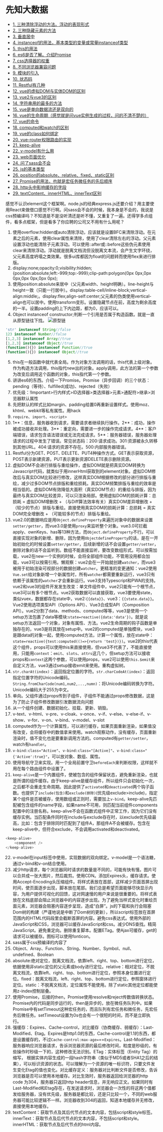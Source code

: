 # 先知大数据
* [1. 三种清除浮动的方法。浮动的表现形式](#1)
* [2. 三种隐藏元素的方法](#2)
* [3. 垂直居中](#3)
* [4. instanceof的用法，基本类型的变量或常量instanceof类型](#4)
* [5. this的用法](#5)
* [6. es6是否了解。介绍Promise](#6)
* [7. css选择器的权重](#7)
* [8. 不同浏览器兼容问题](#8)
* [9. 模块的引入](#9)
* [10. 状态码](#10)
* [11. Restful有几种](#11)
* [12. vue的虚拟DOM与实体DOM的区别](#12)
* [13. vue2与vue3的区别](#13)
* [14. 字符串用的最多的方法](#14)
* [15. vue是单向数据流还是双向的](#15)
* [16. vue的生命周期（感觉就是问vue实例生成的过程，问的不清不楚的）](#16)
* [17. vue的命令](#17)
* [18. computed和watch的区别](#18)
* [19. vue的class如何绑定](#19)
* [20. vue-router权限路由的实现](#20)
* [21. keep-alive](#21)
* [22. v-model有什么用](#22)
* [23. web页面优化](#23)
* [24. 问了sass会不会](#24)
* [25. js的基本类型](#25)
* [26. position的absolute、relative、fixed、static区别](#26)
* [27. Promise的用法，也就是宏任务微任务的先后顺序](#27)
* [28. http头中影响缓存的字段](#28)
* [29. textContent、innerHTML、innerText区别](#29)

感觉不认识element这个框架啊。node.js的经典express.js还要介绍？用主要使用React来做借口感觉不行啊。问sass会不会的时候，我本身是不会的，我说是css预编译吗？不知道是不是没听清还是听不懂，又重复了一遍。还得学多点组件，看多点框架，但是看多了你应聘的公司又不用有什么用呢？

1. <span id="1"></span>使用overflow:hidden或auto清除浮动，应该就是设置BFC来清除浮动。在元素之后的元素，使用clear属性来清除，使用了clear清除左右的浮动。父元素设置浮动也能清除子元素浮动。可以使用::after或::before这些伪元素使用clear来清除浮动。浮动就是脱离文档流但没脱离文本流，会产生文字环绕，父元素高度坍塌之类效果。很多ui库都因为float的问题转而使用flex来进行排版。
2. <span id="2"></span>display:none;opacity:0;visibility:hidden;{position:absolute;left:-999;top:-999};clip-path:polygon(0px 0px,0px 0px,0px 0px,0px 0px);
3. <span id="3"></span>使用position:absolute来居中（父元素width、height明确）。line-height与height一致（只能一行居中）。display:table-cell/inline-block;vertical-align:middle;。display:flex;align-self:center;父元素的伪类使用vertical-align也可以居中。使用transform变形。设置隐藏节点在前，高度为剩余高度的一半。设置padding的上下内边距，都为0，应该可以。
4. <span id="4"></span>Object instanceof constructor;判断一个引用是否属于构造函数。就是一直从原型链往下找。
![原型链](https://img-blog.csdnimg.cn/20190311193622793.png?x-oss-process=image/watermark,type_ZmFuZ3poZW5naGVpdGk,shadow_10,text_aHR0cHM6Ly9ibG9nLmNzZG4ubmV0L2NjMTg4Njg4NzY4Mzc=,size_16,color_FFFFFF,t_70#pic_center)
```JavaScript
'str' instanceof String//false
123 instanceof Number//false
[1,2,3] instanceof Array//true
[1,2,3] instanceof Object//true
(function(){}) instanceof Function//true
(function(){}) instanceof Object//true
```
5. <span id="5"></span>this在一般函数中就代表全局。作为对象方法调用的话，this代表上级对象。作为构造方法调用，this指代new出的对象。apply调用，此方法的第一个参数为改变后调用这个函数的对象，this指代第一个参数。
6. <span id="6"></span>讲讲es6的东西。介绍一下Promise。Promise（异步回调）的三个状态：pending（等待）、fulfilled(成功)、rejected（失败）<br />
7. <span id="7"></span>优先级：!Important>行内样式>ID选择器>类选择器>元素>通配符>继承>浏览器默认属性<br />
8. <span id="8"></span>先把默认的样式比如margin、padding给置0再重新设置样式。使用moz、khtml、webkit等私有属性。用hack
9. <span id="9"></span>`require`、`import`、`<script>`
10. <span id="10"></span>1**：信息，服务器收到请求，需要请求者继续执行操作。2**：成功，操作被成功接收并处理。3**：重定向，需要进一步的操作完成请求。4**：客户端错误，请求包含语法错误或无法完成请求。5**：服务器错误，服务器处理请求的过程中发生了错误。常见状态码：200:请求成功。301:资源被永久转移到其他URL。404:请求的资源不存在。500:内部服务器错误。
11. <span id="11"></span>Restful分为GET､ POST､ DELETE、PUT4种操作方式。GET表示获取资源，POST表示新建资源，PUT表示更新资源DELETE表示删除资源。
12. <span id="12"></span>虚拟DOM不会进行排版与重绘操作，虚拟DOM就是把真实DOM转换为Javascript代码，就类似于用innerHtml获取到的element对象。虚拟DOM修改后与真实DOM比较进行修改，这样真实DOM根据修改的部分进行排版与重绘，减少过多DOM节点排版和重绘损耗。真实DOM频繁排版与重绘的效率是相当低的。虚拟DOM有效降低大面积（真实DOM节点）的重绘与排版，因为最终与真实DOM比较差异，可以只渲染局部。使用虚拟DOM的损耗计算：总损耗 = 虚拟DOM增删改 + （与Diff算法效率有关）真实DOM差异增删改 + （较少的节点）排版与重绘。直接使用真实DOM的损耗计算：总损耗 = 真实DOM完全增删改 + （可能较多的节点）排版与重绘。
13. <span id="13"></span>vue2.0的数据响应是用`Object.defineProperty`来遍历对象中的数据来设置`setter/getter`，而vue3.0是使用`proxy`来监听整个对象。vue3.0可拦截apply、ownKeys、has等13种方法，而`Object.defineProperty`不行。可以直接实现对象的新增、删除，因为使用`ObjectdefineProperty`的话，是在一开始初始化的时候设置`setter/getter`，后续新增的话不会设置`getter/setter`，删除对象的话不会监听到。数组不能直接监听，要改变数组形式。可以按需加载，vue2在new一个实例的时候，会将全部组件功能，不管用没用都会加载，vue3可以按需引用。懒观察：vue2会在一开始就创建`watcher`，而vue3被用于初始渲染可视部分的数据创建`watcher`。更精准的变更通知：vue2使用`Vue.set`给对象新增一个新属性时，所有`watcher`都需要重新运行，vue3只有依赖于该属性的`watcher`才会重新运行。vue3支持Typescript和PWA的支持。vue2和vue3的组件开发发生改变：单文件组件中，vue2只能有一个根节点，vue3可以有多个根节点。vue2获取数据可以直接获取，vue3要使用state，类似vuex，数据都存在state中，vue2:`{{data}}`、vue3：`{{state.data}}`。Vue2使用选项类型API（Options API）、Vue3合成型API（Composition API）。vue2分割了data、methods、computed等等，vue3是使用一个setup方法包裹了data等模块:`state=reactive({data:'data'})`。就是说setup方法返回一个对象，对象有属性、方法。vue2生命周期的钩子函数是单独存在的，vue3是将其放在setup中。vue2的computed是单独模块，vue3是跟data的对象一起，使用computed方法，计算一个属性，放在state中：`state=reactive({test:computed(()=>{return 'test})})`。vue2的this代表这个组件，props可以使用this来直接使用，但vue3不代表了，不能直接使用，只能用`context`：`emit`、`slots`、`attrs`这几个，但setup方法可以接收props和`context`这两个参数，可以使用props，vue2可以使用`this.$emit`来自定义方法，vue3通过setup接收emit来使用。重构虚拟树。
14. <span id="14"></span>`str.charAt(index)`：返回指定位置的字符。`str.charCodeAt(index)`：返回指定位置字符的Unicode编码。`String.fromCharCode(num1,num2,...,numn)`：将Unicode编码转换为字符。Unicode编码大于255为中文。
15. <span id="15"></span>单向。父组件通过props传到子组件，子组件不能通过props修改数据，这是为了防止子组件修改数据引发数据流向问题
16. <span id="16"></span>从一个组件创建、数据初始化、挂载、更新、销毁。
17. <span id="17"></span>v-text、v-html、v-pre、v-cloak、v-once、v-if、v-else、v-else-if、v-show、v-for、v-on、v-bind、v-model、v-slot
18. <span id="18"></span>computed作为一个计算属性，可以进行缓存，如果页面重新渲染，如果值没有改变，会将缓存中的数值拿来使用。watch观察动作，没有缓存，页面重新渲染时，值不变化也是要重新调用方法的。computed有`getter/setter`，watch有`handler`。
19. <span id="19"></span>`v-bind:class="Active"`、`v-bind:class="[Active]"`、`v-bind:class="{'Active':true}"`，可以放对象、数组、属性。
20. <span id="20"></span>使用导航守卫来实现。用一个全局前置守卫`beforeEach`来判断权限，这样就不用在每个路由组件中设置了。
21. <span id="21"></span>`keep-alive`是一个内置组件，使被包含的组件保留状态，避免重新渲染，也就是所谓的组件缓存。由于keep-alive是缓存组件，所以组件只会初始化一次，之后都不会重走生命周期。因此提供了`activated`和`deactivated`两个钩子函数。也提供了`include(包含)`和`exclude(排除)`(优先级exclude>include)，指定某个组件是否被缓存，使用数组或正则时，需要加上`v-bind`。keep-alive先匹配被包含组件的name字段，如果name不可用，则匹配当前组件components配置中的注册名称。keep-alive不会在函数式组件中正常工作，因为它们没有缓存实例。当匹配条件同时在include与exclude存在时，以exclude优先级最高，比如：包含于排除同时匹配到了组件A，那组件A不会被缓存。包含在keep-alive中，但符合exclude，不会调用activated和deactivated。
```javascript
<keep-alive>
    <component />
</keep-alive>
```
22. <span id="22"></span>v-model在input标签中使用，实现数据的双向绑定。v-model是一个语法糖，通过v-bind和v-on结合使用。
23. <span id="23"></span>减少http请求，每个浏览器同时请求的数量是不同的，可能有快有慢。图片可以合并成一张大图片，然后裁剪。使用CDN。添加Expires头，缓存请求。使用Accept-Encoding头压缩组件。将样式表放在首部，这样减少页面首屏出现时间，使页面逐步出现，脚本放在尾部。我们总是希望页面能够尽快显示内容，为用户提供可视化的回馈，这对网速慢的用户来说是很重要的。将样式表放在文档底部会阻止浏览器中的内容逐步出现。为了避免当样式变化时重绘页面元素，浏览器会阻塞内容逐步呈现，造成“白屏”。js的下载和执行会阻塞Dom树的构建（严谨地说是中断了Dom树的更新），所以script标签放在首屏范围内的HTML代码段里会截断首屏的内容。避免css表达式。使用外部的JavaScript和CSS，浏览器可以缓存JavaScript和css。减少DNS查找。精简JavaScript。避免重定向。删除重复脚本。配置ETag。使Ajax可缓存，get的请求可以被缓存。图标可以使用fonticon。
24. <span id="24"></span>sass属于css预编译的内容了
25. <span id="25"></span>Object、Array、Function、String、Number、Symbol、null、undefined、Boolean
26. <span id="26"></span>absolute:绝对定位，脱离文档流，依靠left、right、top、bottom进行定位，依据使用非static定位的父元素或body进行定位。relative：相对定位，不脱离文档流，依靠left、right、top、bottom进行定位，参照本身位置进行定位。fixed：脱离文档流，left、right、top、bottom进行定位，参照窗体进行定位。static：不脱离文档流，定位属性不能使用。除了static其他定位都能使用z-index控制层叠。
27. <span id="27"></span>使用Promise，后接的then，Promise使用resolve和reject传数值转换状态。Promise内的代码是同步运行的，then是异步的，放在微任务队列中。如果Promise中有setTimeout这种宏任务的，而且队列有宏任务和微任务，先宏任务后微任务。setTimeout设置为0s也会有一个很短的时间，而不是立即执行。
28. <span id="28"></span>强缓存：Expires、Cache-control，对比缓存（协商缓存、弱缓存）：Last-Modified、Etag。Expires是http1.0的东西，Cache-control是1.1的东西，都是设置缓存的，不过`Cache-control:max-age=`==`Expires`。Last-Modified：服务器响应浏览器请求，告诉浏览器资源的最后修改时间，粒度是秒级的，有些操作时秒级一下的，这种修改无法识别。ETag：实体标签（Entity Tag）的缩写， 根据实体内容生成的一段hash字符串（类似于MD5或者SHA1之后的结果），可以标识资源的状态。可以理解为一个资源的唯一标识符，只要文件发生变化Etag的值也变化。对比缓存定义：服务器对比判断文件是否修改，告诉浏览器是否可以使用本地缓存。对比生效时，服务器返回给浏览器的http code 为304，服务器只返回http header信息，并无响应正文。如果同时有Last-Modified和Etag存在，在发送请求时，浏览器会一次性的将这两个值都发给服务器，没有优先级，服务器是都比较，还是只比较一个，不同的web服务器可能比较逻辑不一样。浏览器收到304的返回，知道本地缓存并无修改，直接使用本地缓存。
29. <span id="29"></span>textContent：获取节点及其后代节点的文本内容，包括script和style标签。innerText：获取节点及后代节点的文本内容，不包括script和style。innerHTML：获取节点及后代节点的html内容。


